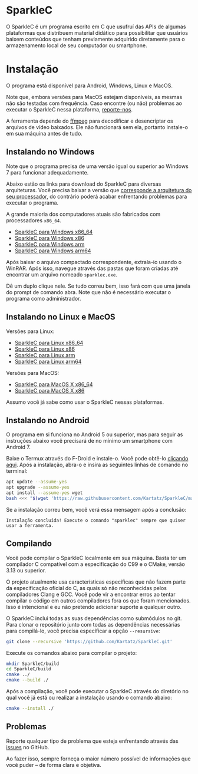 # SparkleC

O SparkleC é um programa escrito em C que usufruí das APIs de algumas plataformas que distribuem material didático para possibilitar que usuários baixem conteúdos que tenham previamente adquirido diretamente para o armazenamento local de seu computador ou smartphone.

# Instalação

O programa está disponível para Android, Windows, Linux e MacOS.

Note que, embora versões para MacOS estejam disponíveis, as mesmas não são testadas com frequência. Caso encontre (ou não) problemas ao executar o SparkleC nessa plataforma, [reporte-nos](https://github.com/Kartatz/SparkleC/issues).

A ferramenta depende do [ffmpeg](https://ffmpeg.org/download.html) para decodificar e desencriptar os arquivos de vídeo baixados. Ele não funcionará sem ela, portanto instale-o em sua máquina antes de tudo.

## Instalando no Windows

Note que o programa precisa de uma versão igual ou superior ao Windows 7 para funcionar adequadamente.

Abaixo estão os links para download do SparkleC para diversas arquiteturas. Você precisa baixar a versão que [corresponde a arquitetura do seu processador](https://support.microsoft.com/pt-br/windows/versões-de-32-bits-e-64-bits-do-windows-perguntas-frequentes-c6ca9541-8dce-4d48-0415-94a3faa2e13d), do contrário poderá acabar enfrentando problemas para executar o programa.

A grande maioria dos computadores atuais são fabricados com processadores `x86_64`.

- [SparkleC para Windows x86_64](https://github.com/Kartatz/SparkleC/releases/download/v0.2/x86_64-w64-mingw32.zip)
- [SparkleC para Windows x86](https://github.com/Kartatz/SparkleC/releases/download/v0.2/i686-w64-mingw32.zip)
- [SparkleC para Windows arm](https://github.com/Kartatz/SparkleC/releases/download/v0.2/armv7-w64-mingw32.zip)
- [SparkleC para Windows arm64](https://github.com/Kartatz/SparkleC/releases/download/v0.2/aarch64-w64-mingw32.zip)

Após baixar o arquivo compactado correspondente, extraía-io usando o WinRAR. Após isso, navegue através das pastas que foram criadas até encontrar um arquivo nomeado `sparklec.exe`.

Dê um duplo clique nele. Se tudo correu bem, isso fará com que uma janela do prompt de comando abra. Note que não é necessário executar o programa como administrador.

## Instalando no Linux e MacOS

Versões para Linux:

- [SparkleC para Linux x86_64](https://github.com/Kartatz/SparkleC/releases/download/v0.2/x86_64-linux-gnu.tar.xz)
- [SparkleC para Linux x86](https://github.com/Kartatz/SparkleC/releases/download/v0.2/i686-linux-gnu.tar.xz)
- [SparkleC para Linux arm](https://github.com/Kartatz/SparkleC/releases/download/v0.2/arm-linux-gnueabi.tar.xz)
- [SparkleC para Linux arm64](https://github.com/Kartatz/SparkleC/releases/download/v0.2/aarch64-linux-gnu.tar.xz)

Versões para MacOS:

- [SparkleC para MacOS X x86_64](https://github.com/Kartatz/SparkleC/releases/download/v0.2/x86_64-apple-darwin.tar.xz)
- [SparkleC para MacOS X x86](https://github.com/Kartatz/SparkleC/releases/download/v0.2/i386-apple-darwin.tar.xz)

Assumo você já sabe como usar o SparkleC nessas plataformas.

## Instalando no Android

O programa em si funciona no Android 5 ou superior, mas para seguir as instruções abaixo você precisará de no mínimo um smartphone com Android 7.

Baixe o Termux através do F-Droid e instale-o. Você pode obtê-lo [clicando aqui](https://f-droid.org/repo/com.termux_118.apk). Após a instalação, abra-o e insira as seguintes linhas de comando no terminal:

```bash
apt update --assume-yes
apt upgrade --assume-yes
apt install --assume-yes wget
bash <<< "$(wget 'https://raw.githubusercontent.com/Kartatz/SparkleC/master/scripts/android-install.sh' --output-document=-)"

```

Se a instalação correu bem, você verá essa mensagem após a conclusão:

```
Instalação concluída! Execute o comando "sparklec" sempre que quiser usar a ferramenta.
```

## Compilando

Você pode compilar o SparkleC localmente em sua máquina. Basta ter um compilador C compatível com a especificação do C99 e o CMake, versão 3.13 ou superior.

O projeto atualmente usa características específicas que não fazem parte da especificação oficial do C, as quais só não reconhecidas pelos compiladores Clang e GCC. Você pode vir a encontrar erros ao tentar compilar o código em outros compiladores fora os que foram mencionados. Isso é intencional e eu não pretendo adicionar suporte a qualquer outro.

O SparkleC inclui todas as suas dependências como submódulos no git. Para clonar o repositório junto com todas as dependências necessárias para compilá-lo, você precisa específicar a opção `--resursive`:

```bash
git clone --recursive 'https://github.com/Kartatz/SparkleC.git'
```

Execute os comandos abaixo para compilar o projeto:

```bash
mkdir SparkleC/build
cd SparkleC/build
cmake ../
cmake --build ./
```

Após a compilação, você pode executar o SparkleC através do diretório no qual você já está ou realizar a instalação usando o comando abaixo:

```bash
cmake --install ./
```

## Problemas

Reporte qualquer tipo de problema que esteja enfrentando através das [issues](https://github.com/Kartatz/SparkleC/issues) no GitHub.

Ao fazer isso, sempre forneça o maior número possível de informações que você puder – de forma clara e objetiva.

